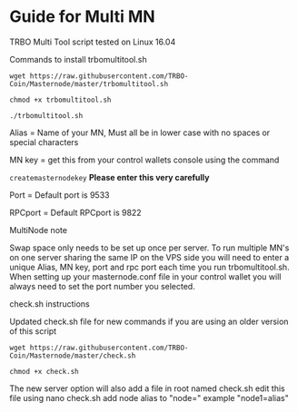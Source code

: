 # Guide for Multi MN

TRBO Multi Tool script tested on Linux 16.04


Commands to install trbomultitool.sh

`wget https://raw.githubusercontent.com/TRBO-Coin/Masternode/master/trbomultitool.sh`

`chmod +x trbomultitool.sh`

`./trbomultitool.sh`

Alias = Name of your MN, Must all be in lower case with no spaces or special characters

MN key = get this from your control wallets console using the command 

`createmasternodekey`
 **Please enter this very carefully**

Port = Default port is 9533 

RPCport = Default RPCport is 9822

MultiNode note

Swap space only needs to be set up once per server.
To run multiple MN's on one server sharing the same IP on the VPS side you will need to enter a unique Alias, MN key, port and rpc port each time you run trbomultitool.sh.
When setting up your masternode.conf file in your control wallet you will always need to set the port number you selected.

check.sh instructions 

Updated check.sh file for new commands if you are using an older version of this script

`wget https://raw.githubusercontent.com/TRBO-Coin/Masternode/master/check.sh`

`chmod +x check.sh`

The new server option will also add a file in root named check.sh
edit this file using 
nano check.sh
add node alias to "node="
example "node1=alias"
